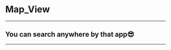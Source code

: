  # Map_View
 
 
 
_____________________________



## You can search anywhere by that app😎


______________________________

